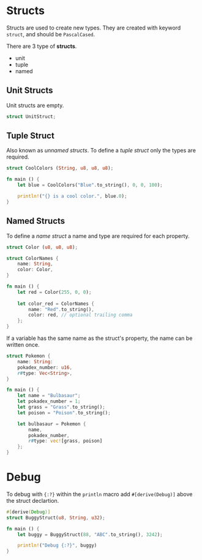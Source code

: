 # Structs

Structs are used to create new types.  They are created with keyword `struct`, and should be `PascalCased`.

There are 3 type of **structs**.
- unit
- tuple
- named

## Unit Structs

Unit structs are empty.

```rust
struct UnitStruct;
```

## Tuple Struct

Also known as _unnamed structs_. To define a _tuple struct_ only the types are required.

```rust
struct CoolColors (String, u8, u8, u8);

fn main () {
    let blue = CoolColors("Blue".to_string(), 0, 0, 100);

    println!("{} is a cool color.", blue.0);
}
```

## Named Structs

To define a _name struct_ a name and type are required for each property. 

```rust
struct Color (u8, u8, u8);

struct ColorNames {
    name: String,
    color: Color,
}

fn main () {
    let red = Color(255, 0, 0);
    
    let color_red = ColorNames {
        name: "Red".to_string(),
        color: red, // optional trailing comma
    };
}
```

If a variable has the same name as the struct's property, the name can be written once.

```rust
struct Pokemon {
    name: String:
    pokadex_number: u16,
    r#type: Vec<String>, 
}

fn main () {
    let name = "Bulbasaur";
    let pokadex_number = 1;
    let grass = "Grass".to_string();
    let poison = "Poison".to_string();

    let bulbasaur = Pokemon {
        name,
        pokadex_number,
        r#type: vec![grass, poison]
    };
}
```

# Debug

To debug with `{:?}` within the `println` macro add `#[derive(Debug)]` above the struct declartion.

```rust
#[derive(Debug)]
struct BuggyStruct(u8, String, u32);

fn main () {
    let buggy = BuggyStruct(88, "ABC".to_string(), 3242);

    println!("Debug {:?}", buggy)
}
```
